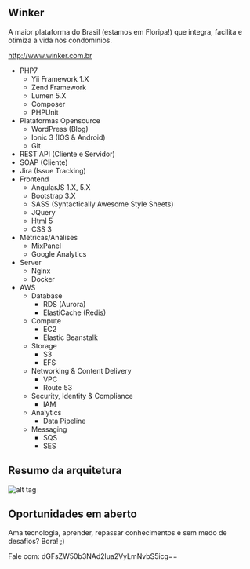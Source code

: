 Winker
------
A maior plataforma do Brasil (estamos em Floripa!) que integra, facilita e otimiza a vida nos condomínios.

http://www.winker.com.br

- PHP7
  - Yii Framework 1.X
  - Zend Framework
  - Lumen 5.X
  - Composer
  - PHPUnit
- Plataformas Opensource
  - WordPress (Blog)
  - Ionic 3 (IOS & Android)
  - Git
- REST API (Cliente e Servidor)
- SOAP (Cliente)
- Jira (Issue Tracking)
- Frontend
  - AngularJS 1.X, 5.X
  - Bootstrap 3.X
  - SASS (Syntactically Awesome Style Sheets)
  - JQuery
  - Html 5
  - CSS 3
- Métricas/Análises
  - MixPanel
  - Google Analytics
- Server
  - Nginx
  - Docker
- AWS
  - Database
    - RDS (Aurora)
    - ElastiCache (Redis)
  - Compute
    - EC2
    - Elastic Beanstalk
  - Storage
    - S3
    - EFS
  - Networking & Content Delivery
    - VPC
    - Route 53
  - Security, Identity & Compliance
    - IAM
  - Analytics
    - Data Pipeline
  - Messaging
    - SQS
    - SES

Resumo da arquitetura
---------------------
![alt tag](https://s3-sa-east-1.amazonaws.com/winker.content/tech/architecture_winker.png)

Oportunidades em aberto
-----------------------
Ama tecnologia, aprender, repassar conhecimentos e sem medo de desafios? Bora! ;)

Fale com: dGFsZW50b3NAd2lua2VyLmNvbS5icg==
